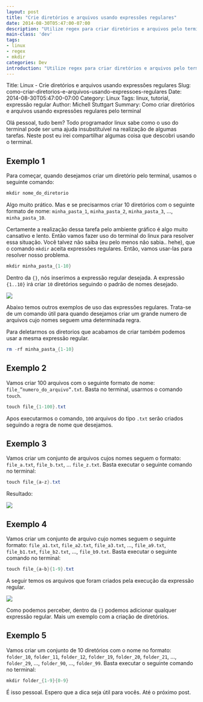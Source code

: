 ```yaml
---
layout: post
title: "Crie diretórios e arquivos usando expressões regulares"
date: 2014-08-30T05:47:00-07:00
description: "Utilize regex para criar diretórios e arquivos pelo terminal"
main-class: 'dev'
tags:
- linux
- regex
- mkdir
categories: Dev
introduction: "Utilize regex para criar diretórios e arquivos pelo terminal."
---
```


Title: Linux - Crie diretórios e arquivos usando expressões regulares
Slug: como-criar-diretorios-e-arquivos-usando-expressoes-regulares
Date: 2014-08-30T05:47:00-07:00
Category: Linux
Tags: linux, tutorial, expressão regular
Author: Michell Stuttgart
Summary: Como criar diretórios e arquivos usando expressões regulares pelo terminal

Olá pessoal, tudo bem? Todo programador linux sabe como o uso do terminal pode ser uma ajuda insubstituível na realização de algumas tarefas. Neste post eu irei compartilhar algumas coisa que descobri usando o terminal.

## Exemplo 1

Para começar, quando desejamos criar um diretório pelo terminal, usamos o seguinte comando:

```powershell
mkdir nome_do_diretorio
```

Algo muito prático. Mas e se precisarmos criar 10 diretórios com o seguinte formato de nome: `minha_pasta_1`, `minha_pasta_2`, `minha_pasta_3`, ..., `minha_pasta_10`.

Certamente a realização dessa tarefa pelo ambiente gráfico é algo muito cansativo e lento. Então vamos fazer uso do terminal do linux para resolver essa situação.
Você talvez não saiba (eu pelo menos não sabia.. hehe), que o comando `mkdir` aceita expressões regulares. Então, vamos usar-las para resolver nosso problema.

```powershell
mkdir minha_pasta_{1-10}
```

Dentro da `{}`, nós inserimos a expressão regular desejada. A expressão `{1..10}` irá criar `10` diretórios seguindo o padrão de nomes desejado.

![](/assets/img/mstuttgart/snapshot_11.png)

Abaixo temos outros exemplos de uso das expressões regulares.
Trata-se de um comando útil para quando desejamos criar um grande numero de arquivos cujo nomes seguem uma determinada regra.

Para deletarmos os diretorios que acabamos de criar também podemos usar a mesma expressão regular.

```powershell
rm -rf minha_pasta_{1-10}
```
## Exemplo 2

Vamos criar 100 arquivos com o seguinte formato de nome: `file_”numero_do_arquivo”.txt`. Basta no terminal, usarmos o comando `touch`.
```powershell
touch file_{1-100}.txt
```
Apos executarmos o comando, `100` arquivos do tipo `.txt` serão criados seguindo a regra de nome que desejamos.

## Exemplo 3

Vamos criar um conjunto de arquivos cujos nomes seguem o formato: `file_a.txt`, `file_b.txt`, … `file_z.txt`. Basta executar o seguinte comando no terminal:

```powershell
touch file_{a-z}.txt
```
Resultado:

![](/assets/img/mstuttgart/snapshot_12.png)

## Exemplo 4

Vamos criar um conjunto de arquivo cujo nomes seguem o seguinte formato: `file_a1.txt`, `file_a2.txt`, `file_a3.txt`, …, `file_a9.txt`, `file_b1.txt`, `file_b2.txt`, …, `file_b9.txt`. Basta executar o seguinte comando no terminal:

```powershell
touch file_{a-b}{1-9}.txt
```
A seguir temos os arquivos que foram criados pela execução da expressão regular.

![](/assets/img/mstuttgart/snapshot_13.png)

Como podemos perceber, dentro da `{}` podemos adicionar qualquer expressão regular.
Mais um exemplo com a criação de diretórios.

## Exemplo 5

Vamos criar um conjunto de 10 diretórios com o nome no formato: `folder_10`, `folder_11`, `folder_12`, `folder_19`, `folder_20`, `folder_21`, ..., `folder_29`, ..., `folder_90`, ..., `folder_99`. Basta executar o seguinte comando no terminal:

```powershell
mkdir folder_{1-9}{0-9}
```

É isso pessoal. Espero que a dica seja útil para vocês. Até o próximo post.
